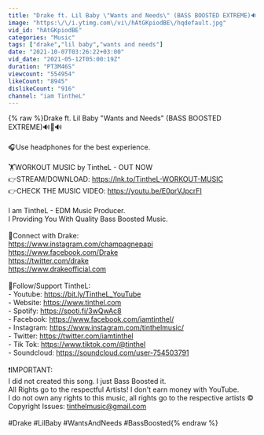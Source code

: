 ```yaml
---
title: "Drake ft. Lil Baby \"Wants and Needs\" (BASS BOOSTED EXTREME)🔊💯🔊"
image: "https:\/\/i.ytimg.com\/vi\/hAtGKpiodBE\/hqdefault.jpg"
vid_id: "hAtGKpiodBE"
categories: "Music"
tags: ["drake","lil baby","wants and needs"]
date: "2021-10-07T03:26:22+03:00"
vid_date: "2021-05-12T05:00:19Z"
duration: "PT3M46S"
viewcount: "554954"
likeCount: "8945"
dislikeCount: "916"
channel: "iam TintheL"
---
```

{% raw %}Drake ft. Lil Baby &quot;Wants and Needs&quot; (BASS BOOSTED EXTREME)🔊💯🔊<br /><br />🎧Use headphones for the best experience.<br /><br />🏋️WORKOUT MUSIC by TintheL - OUT NOW<br />👉STREAM/DOWNLOAD: <a rel="nofollow" target="blank" href="https://lnk.to/TintheL-WORKOUT-MUSIC">https://lnk.to/TintheL-WORKOUT-MUSIC</a><br />👉CHECK THE MUSIC VIDEO: <a rel="nofollow" target="blank" href="https://youtu.be/E0prVJpcrFI">https://youtu.be/E0prVJpcrFI</a><br /><br />I am TintheL - EDM Music Producer.<br />I Providing You With Quality Bass Boosted Music.<br /><br />🎤Connect with Drake:<br /><a rel="nofollow" target="blank" href="https://www.instagram.com/champagnepapi​">https://www.instagram.com/champagnepapi​</a> <br /><a rel="nofollow" target="blank" href="https://www.facebook.com/Drake​">https://www.facebook.com/Drake​</a> <br /><a rel="nofollow" target="blank" href="https://twitter.com/drake​">https://twitter.com/drake​</a> <br /><a rel="nofollow" target="blank" href="https://www.drakeofficial.com​">https://www.drakeofficial.com​</a> <br /><br />🎤Follow/Support TintheL:<br />- Youtube: <a rel="nofollow" target="blank" href="https://bit.ly/TintheL_YouTube">https://bit.ly/TintheL_YouTube</a><br />- Website: <a rel="nofollow" target="blank" href="https://www.tinthel.com">https://www.tinthel.com</a><br />- Spotify: <a rel="nofollow" target="blank" href="https://spoti.fi/3wQwAc8">https://spoti.fi/3wQwAc8</a><br />- Facebook: <a rel="nofollow" target="blank" href="https://www.facebook.com/iamtinthel/">https://www.facebook.com/iamtinthel/</a><br />- Instagram: <a rel="nofollow" target="blank" href="https://www.instagram.com/tinthelmusic/">https://www.instagram.com/tinthelmusic/</a><br />- Twitter: <a rel="nofollow" target="blank" href="https://twitter.com/iamtinthel">https://twitter.com/iamtinthel</a><br />- Tik Tok: <a rel="nofollow" target="blank" href="https://www.tiktok.com/@tinthel">https://www.tiktok.com/@tinthel</a><br />- Soundcloud: <a rel="nofollow" target="blank" href="https://soundcloud.com/user-754503791">https://soundcloud.com/user-754503791</a><br /><br />❗IMPORTANT: <br />I did not created this song. I just Bass Boosted it. <br />All Rights go to the respectful Artists! I don't earn money with YouTube.<br />I do not own any rights to this music, all rights go to the respective artists © Copyright Issues: tinthelmusic@gmail.com<br /><br />#Drake #LilBaby #WantsAndNeeds #BassBoosted{% endraw %}
